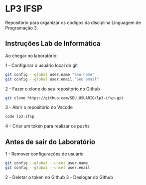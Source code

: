 # LP3 IFSP

Repositório para organizar os códigos da  disciplina Linguagem de Programação 3.

## Instruções Lab de Informática 

Ao chegar no laboratório:

1 - Configurar o usuário local do git 

```bash
git config --global user.name "Seu nome"
git config --global user.email "Seu email"
```

2 - Fazer o clone do seu repositório no Github

```bash
git clone https://github.com/SEU_USUARIO/lp3-ifsp.git
```

3 - Abrir o repositório no Vscode 


```bash
code lp3-ifsp
```

4 - Criar um token para realizar os pushs 

## Antes de sair do Laboratório

1 - Remover configurações de usuário

```bash
git config --global --unset user.name
git config --global --unset user.email
```

2 - Deletar o token no Github
3 - Deslogar do Github

